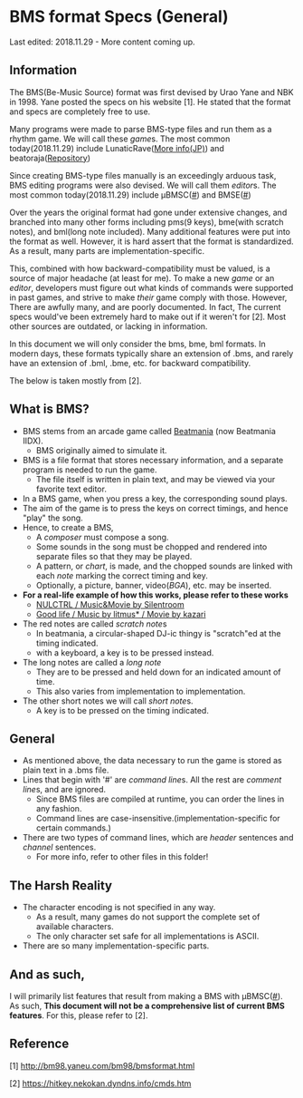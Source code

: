 # BMS format Specs (General)

Last edited: 2018.11.29 - More content coming up.

## Information

The BMS(Be-Music Source) format was first devised by Urao Yane and NBK in 1998.
Yane posted the specs on his website [1]. He stated that the format and specs are completely free to use.

Many programs were made to parse BMS-type files and run them as a rhythm game. We will call these *game*s.
The most common today(2018.11.29) include LunaticRave([More info(JP)](http://bmsoffighters.net/lr2/)) and beatoraja([Repository](https://github.com/exch-bms2/beatoraja))

Since creating BMS-type files manually is an exceedingly arduous task, BMS editing programs were also devised. We will call them *editor*s.
The most common today(2018.11.29) include µBMSC([#](https://github.com/zardoru/iBMSC)) and BMSE([#](http://ucn.tokonats.net/software/bmse/))

Over the years the original format had gone under extensive changes, and branched into many other forms including pms(9 keys), bme(with scratch notes), and bml(long note included).
Many additional features were put into the format as well. However, it is hard assert that the format is standardized.
As a result, many parts are implementation-specific. 

This, combined with how backward-compatibility must be valued, is a source of major headache (at least for me).
To make a new *game* or an *editor*, developers must figure out what kinds of commands were supported in past games, 
and strive to make *their* game comply with those. However, There are awfully many, and are poorly documented.
In fact, The current specs would've been extremely hard to make out if it weren't for [2]. Most other sources are outdated, or lacking in information.

In this document we will only consider the bms, bme, bml formats. 
In modern days, these formats typically share an extension of .bms, and rarely have an extension of .bml, .bme, etc. for backward compatibility.

The below is taken mostly from [2].

## What is BMS?
 
 * BMS stems from an arcade game called [Beatmania](https://en.wikipedia.org/wiki/Beatmania) (now Beatmania IIDX).
     * BMS originally aimed to simulate it.
 * BMS is a file format that stores necessary information, and a separate program is needed to run the game.
     * The file itself is written in plain text, and may be viewed via your favorite text editor.
 * In a BMS game, when you press a key, the corresponding sound plays.
 * The aim of the game is to press the keys on correct timings, and hence "play" the song.
 * Hence, to create a BMS,
      * A *composer* must compose a song.
      * Some sounds in the song must be chopped and rendered into separate files so that they may be played.
      * A pattern, or *chart*, is made, and the chopped sounds are linked with each *note* marking the correct timing and key.
      * Optionally, a picture, banner, video(*BGA*), etc. may be inserted.
 * **For a real-life example of how this works, please refer to these works**
      * [NULCTRL / Music&Movie by Silentroom](https://youtu.be/4-fsTRyEZmI)
      * [Good life / Music by litmus* / Movie by kazari](https://youtu.be/zrqeye2uyuU)
 * The red notes are called *scratch note*s
      * In beatmania, a circular-shaped DJ-ic thingy is "scratch"ed at the timing indicated.
      * with a keyboard, a key is to be pressed instead.
 * The long notes are called a *long note*
      * They are to be pressed and held down for an indicated amount of time.
      * This also varies from implementation to implementation.
 * The other short notes we will call *short note*s.
      * A key is to be pressed on the timing indicated.
  
## General

 * As mentioned above, the data necessary to run the game is stored as plain text in a .bms file.
 * Lines that begin with '#' are *command line*s. All the rest are *comment line*s, and are ignored. 
      * Since BMS files are compiled at runtime, you can order the lines in any fashion.
      * Command lines are case-insensitive.(implementation-specific for certain commands.)
 * There are two types of command lines, which are *header* sentences and *channel* sentences.
      * For more info, refer to other files in this folder!

## The Harsh Reality

 * The character encoding is not specified in any way. 
      * As a result, many games do not support the complete set of available characters.
      * The only character set safe for all implementations is ASCII.
 * There are so many implementation-specific parts.

## And as such,

I will primarily list features that result from making a BMS with µBMSC([#](https://github.com/zardoru/iBMSC)).
As such, **This document will not be a comprehensive list of current BMS features**. For this, please refer to [2].

## Reference
[1] http://bm98.yaneu.com/bm98/bmsformat.html

[2] https://hitkey.nekokan.dyndns.info/cmds.htm

